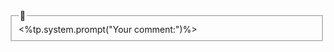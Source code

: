 <fieldset class="inline"><legend class="small">💬</legend><%tp.system.prompt("Your comment:")%></fieldset>